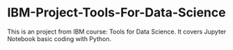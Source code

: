 # IBM-Project-Tools-For-Data-Science
This is an project from IBM course: Tools for Data Science.                                       It covers Jupyter Notebook basic coding with Python.
